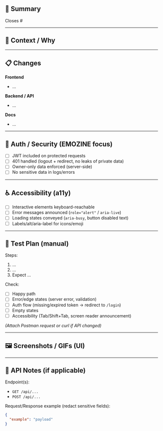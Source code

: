 ## 📌 Summary
<!-- 1–3 sentences. What changed? For whom? -->
Closes #<issue-number>

---

## 🧠 Context / Why
<!-- Problem the user had; why this matters for EMOZINE (privacy, mental-health-friendly UX, reliability). -->

---

## 📋 Changes
**Frontend**
- …

**Backend / API**
- …

**Docs**
- …

---

## 🔐 Auth / Security (EMOZINE focus)
- [ ] JWT included on protected requests
- [ ] 401 handled (logout + redirect, no leaks of private data)
- [ ] Owner-only data enforced (server-side)
- [ ] No sensitive data in logs/errors

---

## ♿ Accessibility (a11y)
- [ ] Interactive elements keyboard-reachable
- [ ] Error messages announced (`role="alert"` / `aria-live`)
- [ ] Loading states conveyed (`aria-busy`, button disabled text)
- [ ] Labels/alt/aria-label for icons/emoji

---

## 🧪 Test Plan (manual)
Steps:
1. …
2. …
3. Expect …

Check:
- [ ] Happy path
- [ ] Error/edge states (server error, validation)
- [ ] Auth flow (missing/expired token → redirect to `/login`)
- [ ] Empty states
- [ ] Accessibility (Tab/Shift+Tab, screen reader announcement)

_(Attach Postman request or curl if API changed)_

---

## 🖼️ Screenshots / GIFs (UI)
<!-- Before/After or short GIF: loading states, errors, a11y demo if possible -->

---

## 🧩 API Notes (if applicable)
Endpoint(s):
- `GET /api/...`
- `POST /api/...`

Request/Response example (redact sensitive fields):
```json
{
  "example": "payload"
}